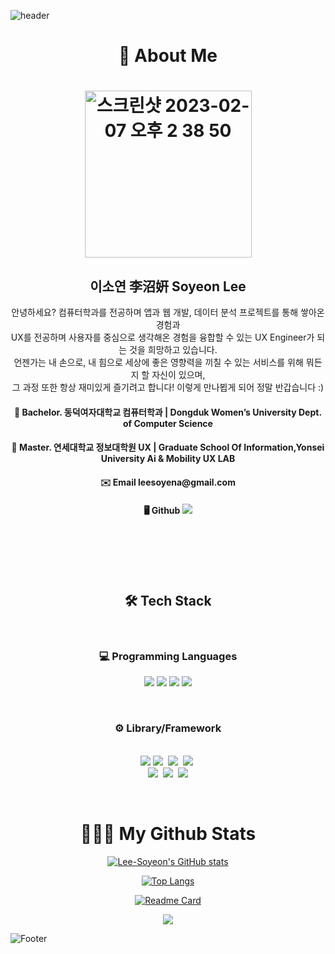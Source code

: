 
![header](https://capsule-render.vercel.app/api?type=waving&text=WELCOME&color=timeGradient&height=300&section=header&fontSize=72&animation=fadeIn)

<h1 align="center">📄 About Me<h1>
<p align="center">
  <img width="267" alt="스크린샷 2023-02-07 오후 2 38 50" src="https://user-images.githubusercontent.com/39182235/217157997-a22ad09e-a2ee-41eb-87a7-3ed7eeea70bd.png">

  <h2 align="center">이소연 李沼姸 Soyeon Lee</h2>

  <p align="center">안녕하세요? 컴퓨터학과를 전공하며 앱과 웹 개발, 데이터 분석 프로젝트를 통해 쌓아온 경험과<br>
  UX를 전공하며 사용자를 중심으로 생각해온 경험을 융합할 수 있는 UX Engineer가 되는 것을 희망하고 있습니다.<br>
  언젠가는 내 손으로, 내 힘으로 세상에 좋은 영향력을 끼칠 수 있는 서비스를 위해 뭐든지 할 자신이 있으며,<br>
  그 과정 또한 항상 재미있게 즐기려고 합니다! 이렇게 만나뵙게 되어 정말 반갑습니다 :) </p>


<h4 align="center">📕 Bachelor. 동덕여자대학교 컴퓨터학과 | Dongduk Women’s University Dept. of Computer Science</h4>


<h4 align="center">📘 Master. 연세대학교 정보대학원 UX | Graduate School Of Information,Yonsei University Ai & Mobility UX LAB</h4>

<h4 align="center"> ✉️ Email  leesoyena@gmail.com</h4>

<h4 align="center"> 🖥 Github 
  <a href="https://github.com/Lee-Soyeon"><img src="https://hits.seeyoufarm.com/api/count/incr/badge.svg?url=https%3A%2F%2Fgithub.com%2FLee-Soyeon&count_bg=%23000000&title_bg=%23000000&icon=github.svg&icon_color=%23E7E7E7&title=GitHub&edge_flat=false)"/></a>
 </h4>

 </p>
  
<br><br><br><br>

<h2 align="center">🛠 Tech Stack</h2>
  <br>
<h3 align="center">💻 Programming Languages</h3>

<p>
  <div align="center">
    <img src="https://img.shields.io/badge/C-007396?style=flat-square&logo=C&logoColor=white&labelColor=282828"/>
    <img src="https://img.shields.io/badge/-Java-2F71BB?style=flat-square&logo=JAVA&logoColor=007396&labelColor=282828">
    <img src="https://img.shields.io/badge/-Python-3670A0?style=flat-square&logo=python&logoColor=3670A0&labelColor=282828">
    <img src="https://img.shields.io/badge/-Javascript-f1c40f?style=flat-square&logo=javascript&logoColor=f1c40f&labelColor=282828">
  </div>
</p>

</br>

<h3 align="center">⚙️ Library/Framework</h3>
<p align="center"></a>&nbsp
  <br>
  <img src="https://img.shields.io/badge/-React-48dbfb?style=for-the-badge&logo=react&logoColor=48dbfb&labelColor=282828">
  <img src="https://img.shields.io/badge/Spring-6DB33F?style=for-the-badge&logo=Spring&logoColor=white"/></a>&nbsp
  <img src="https://img.shields.io/badge/Node.js-339933?style=for-the-badge&logo=Node.js&logoColor=white"/></a>&nbsp
  <img src="https://img.shields.io/badge/Express-000000?style=for-the-badge&logo=Express&logoColor=white"/></a>&nbsp
  <br>
  <img src="https://img.shields.io/badge/Mysql-E6B91E?style=for-the-badge&logo=MySql&logoColor=white"/></a>&nbsp 
  <img src="https://img.shields.io/badge/AWS-232F3E?style=for-the-badge&logo=AmazonAWS&logoColor=white"/></a>&nbsp
  
  <img src="https://img.shields.io/badge/-Prettier-2c3e50?style=for-the-badge&logo=prettier&logoColor=2c3e50&labelColor=282828">
</p>

<br>

<h1 align="center">🧑🏻‍💻 My Github Stats</h1>
<div align="center">

[![Lee-Soyeon's GitHub stats](https://github-readme-stats.vercel.app/api?username=Lee-Soyeon&hide_title=true&show_icons=true&include_all_commits=true&disable_animations=true&theme=omni)]([https://github.com/anuraghazra/github-readme-stats](https://github.com/Lee-Soyeon/))
  
  [![Top Langs](https://github-readme-stats.vercel.app/api/top-langs/?username=Lee-Soyeon&theme=omni)](https://github.com/Lee-Soyeon/github-readme-stats)

  [![Readme Card](https://github-readme-stats.vercel.app/api/pin/?username=Lee-Soyeon&theme=omni&repo=DonUTProject)]([https://github.com/anuraghazra/github-readme-stats](https://github.com/Lee-Soyeon/DonutProject))

 <img src="http://mazandi.herokuapp.com/api?handle={soyena729}&theme=dark"/>

</div>

![Footer](https://capsule-render.vercel.app/api?type=waving&color=timeGradient&height=200&section=footer)
